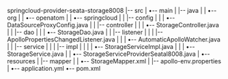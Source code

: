 springcloud-provider-seata-storage8008
|-- src
|   •-- main
|       |-- java
|       |   •-- org
|       |       •-- openatom
|       |           •-- springcloud
|       |               |-- config
|       |               |   •-- DataSourceProxyConfig.java
|       |               |-- controller
|       |               |   •-- StorageController.java
|       |               |-- dao
|       |               |   •-- StorageDao.java
|       |               |-- listener
|       |               |   |-- ApolloPropertiesChangedListener.java
|       |               |   •-- AutomaticApolloWatcher.java
|       |               |-- service
|       |               |   |-- impl
|       |               |   |   •-- StorageServiceImpl.java
|       |               |   •-- StorageService.java
|       |               •-- StorageServiceProviderSeatal8008.java
|       •-- resources
|           |-- mapper
|           |   •-- StorageMapper.xml
|           |-- apollo-env.properties
|           •-- application.yml
•-- pom.xml

